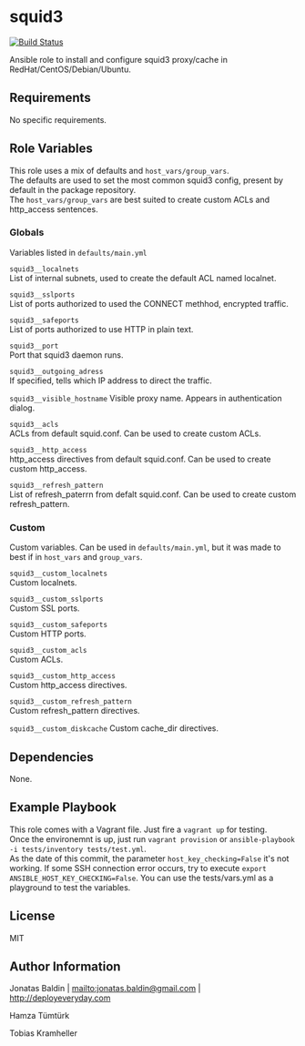 squid3
=========
[![Build Status](https://travis-ci.org/picturemaxx/ansible-squid3.svg?branch=master)](https://travis-ci.org/picturemaxx/ansible-squid3)

Ansible role to install and configure squid3 proxy/cache in RedHat/CentOS/Debian/Ubuntu.

Requirements
------------

No specific requirements.

Role Variables
--------------

This role uses a mix of defaults and `host_vars/group_vars`.     
The defaults are used to set the most common squid3 config, present by default in the package repository.     
The `host_vars/group_vars` are best suited to create custom ACLs and http_access sentences.

### Globals
Variables listed in `defaults/main.yml`

`squid3__localnets`     
List of internal subnets, used to create the default ACL named localnet.

`squid3__sslports`     
List of ports authorized to used the CONNECT methhod, encrypted traffic.

`squid3__safeports`     
List of ports authorized to use HTTP in plain text.

`squid3__port`     
Port that squid3 daemon runs.

`squid3__outgoing_adress`     
If specified, tells which IP address to direct the traffic.

`squid3__visible_hostname`
Visible proxy name. Appears in authentication dialog.

`squid3__acls`     
ACLs from default squid.conf. Can be used to create custom ACLs.

`squid3__http_access`     
http_access directives from default squid.conf. Can be used to create custom http_access.

`squid3__refresh_pattern`     
List of refresh_paterrn from defalt squid.conf. Can be used to create custom refresh_pattern.

### Custom
Custom variables. Can be used in `defaults/main.yml`, but it was made to best if in `host_vars` and `group_vars`.

`squid3__custom_localnets`     
Custom localnets.

`squid3__custom_sslports`     
Custom SSL ports.

`squid3__custom_safeports`     
Custom HTTP ports.

`squid3__custom_acls`     
Custom ACLs.

`squid3__custom_http_access`     
Custom http_access directives.

`squid3__custom_refresh_pattern`     
Custom refresh_pattern directives.

`squid3__custom_diskcache`
Custom cache_dir directives.


Dependencies
------------

None.

Example Playbook
----------------

This role comes with a Vagrant file. Just fire a `vagrant up` for testing.     
Once the environemnt is up, just run `vagrant provision` or `ansible-playbook -i tests/inventory tests/test.yml`.     
As the date of this commit, the parameter `host_key_checking=False` it's not working. If some SSH connection error occurs, try to execute `export ANSIBLE_HOST_KEY_CHECKING=False`.
You can use the tests/vars.yml as a playground to test the variables.

License
-------

MIT

Author Information
------------------

Jonatas Baldin | <mailto:jonatas.baldin@gmail.com> | http://deployeveryday.com

Hamza Tümtürk

Tobias Kramheller
